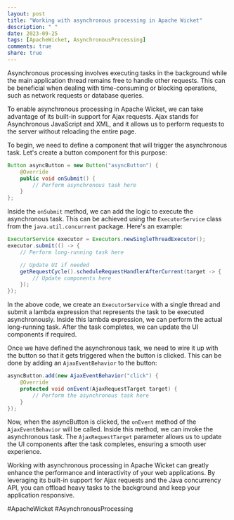 ```yaml
---
layout: post
title: "Working with asynchronous processing in Apache Wicket"
description: " "
date: 2023-09-25
tags: [ApacheWicket, AsynchronousProcessing]
comments: true
share: true
---
```


Asynchronous processing involves executing tasks in the background while the main application thread remains free to handle other requests. This can be beneficial when dealing with time-consuming or blocking operations, such as network requests or database queries.

To enable asynchronous processing in Apache Wicket, we can take advantage of its built-in support for Ajax requests. Ajax stands for Asynchronous JavaScript and XML, and it allows us to perform requests to the server without reloading the entire page.

To begin, we need to define a component that will trigger the asynchronous task. Let's create a button component for this purpose:

```java
Button asyncButton = new Button("asyncButton") {
    @Override
    public void onSubmit() {
        // Perform asynchronous task here
    }
};
```

Inside the `onSubmit` method, we can add the logic to execute the asynchronous task. This can be achieved using the `ExecutorService` class from the `java.util.concurrent` package. Here's an example:

```java
ExecutorService executor = Executors.newSingleThreadExecutor();
executor.submit(() -> {
    // Perform long-running task here

    // Update UI if needed
    getRequestCycle().scheduleRequestHandlerAfterCurrent(target -> {
        // Update components here
    });
});
```

In the above code, we create an `ExecutorService` with a single thread and submit a lambda expression that represents the task to be executed asynchronously. Inside this lambda expression, we can perform the actual long-running task. After the task completes, we can update the UI components if required.

Once we have defined the asynchronous task, we need to wire it up with the button so that it gets triggered when the button is clicked. This can be done by adding an `AjaxEventBehavior` to the button:

```java
asyncButton.add(new AjaxEventBehavior("click") {
    @Override
    protected void onEvent(AjaxRequestTarget target) {
        // Perform the asynchronous task here
    }
});
```

Now, when the asyncButton is clicked, the `onEvent` method of the `AjaxEventBehavior` will be called. Inside this method, we can invoke the asynchronous task. The `AjaxRequestTarget` parameter allows us to update the UI components after the task completes, ensuring a smooth user experience.

Working with asynchronous processing in Apache Wicket can greatly enhance the performance and interactivity of your web applications. By leveraging its built-in support for Ajax requests and the Java concurrency API, you can offload heavy tasks to the background and keep your application responsive.

#ApacheWicket #AsynchronousProcessing